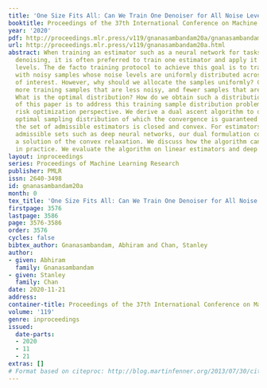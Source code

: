 ```yaml
---
title: 'One Size Fits All: Can We Train One Denoiser for All Noise Levels?'
booktitle: Proceedings of the 37th International Conference on Machine Learning
year: '2020'
pdf: http://proceedings.mlr.press/v119/gnanasambandam20a/gnanasambandam20a.pdf
url: http://proceedings.mlr.press/v119/gnanasambandam20a.html
abstract: When training an estimator such as a neural network for tasks like image
  denoising, it is often preferred to train one estimator and apply it to all noise
  levels. The de facto training protocol to achieve this goal is to train the estimator
  with noisy samples whose noise levels are uniformly distributed across the range
  of interest. However, why should we allocate the samples uniformly? Can we have
  more training samples that are less noisy, and fewer samples that are more noisy?
  What is the optimal distribution? How do we obtain such a distribution? The goal
  of this paper is to address this training sample distribution problem from a minimax
  risk optimization perspective. We derive a dual ascent algorithm to determine the
  optimal sampling distribution of which the convergence is guaranteed as long as
  the set of admissible estimators is closed and convex. For estimators with non-convex
  admissible sets such as deep neural networks, our dual formulation converges to
  a solution of the convex relaxation. We discuss how the algorithm can be implemented
  in practice. We evaluate the algorithm on linear estimators and deep networks.
layout: inproceedings
series: Proceedings of Machine Learning Research
publisher: PMLR
issn: 2640-3498
id: gnanasambandam20a
month: 0
tex_title: 'One Size Fits All: Can We Train One Denoiser for All Noise Levels?'
firstpage: 3576
lastpage: 3586
page: 3576-3586
order: 3576
cycles: false
bibtex_author: Gnanasambandam, Abhiram and Chan, Stanley
author:
- given: Abhiram
  family: Gnanasambandam
- given: Stanley
  family: Chan
date: 2020-11-21
address: 
container-title: Proceedings of the 37th International Conference on Machine Learning
volume: '119'
genre: inproceedings
issued:
  date-parts:
  - 2020
  - 11
  - 21
extras: []
# Format based on citeproc: http://blog.martinfenner.org/2013/07/30/citeproc-yaml-for-bibliographies/
---
```

